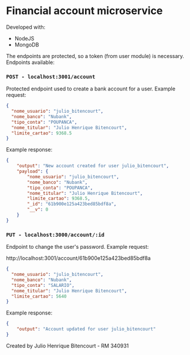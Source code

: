 # Financial account microservice

Developed with:
- NodeJS
- MongoDB

The endpoints are protected, so a token (from user module) is necessary. 
Endpoints available:

### `POST - localhost:3001/account`

Protected endpoint used to create a bank account for a user.
Example request:

```json
{
  "nome_usuario": "julio_bitencourt",
  "nome_banco": "Nubank",
  "tipo_conta": "POUPANCA",
  "nome_titular": "Julio Henrique Bitencourt",
  "limite_cartao": 9368.5
}
```

Example response:

```json
{
    "output": "New account created for user julio_bitencourt",
    "payload": {
        "nome_usuario": "julio_bitencourt",
        "nome_banco": "Nubank",
        "tipo_conta": "POUPANCA",
        "nome_titular": "Julio Henrique Bitencourt",
        "limite_cartao": 9368.5,
        "_id": "61b900e125a423bed85bdf8a",
        "__v": 0
    }
}
```

### `PUT - localhost:3000/account/:id`

Endpoint to change the user's password.
Example request:

http://localhost:3001/account/61b900e125a423bed85bdf8a
```json
{
  "nome_usuario": "julio_bitencourt",
  "nome_banco": "Nubank",
  "tipo_conta": "SALARIO",
  "nome_titular": "Julio Henrique Bitencourt",
  "limite_cartao": 5640
}
```

Example response:

```json
{
    "output": "Account updated for user julio_bitencourt"
}
```

Created by Julio Henrique Bitencourt - RM 340931